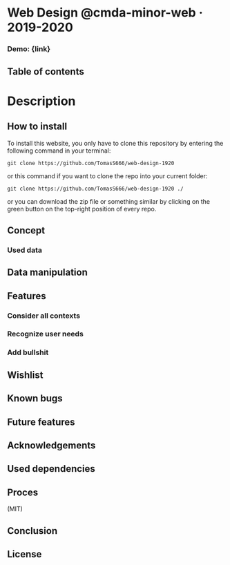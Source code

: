 # Web Design @cmda-minor-web · 2019-2020

### Demo: {link}

## Table of contents
  
# Description


## How to install
To install this website, you only have to clone this repository by entering the following command in your terminal:

```git clone https://github.com/TomasS666/web-design-1920```

or this command if you want to clone the repo into your current folder:

```git clone https://github.com/TomasS666/web-design-1920 ./```

or you can download the zip file or something similar by clicking on the green button on the top-right position of every repo.


## Concept

### Used data

## Data manipulation


## Features

### Consider all contexts
### Recognize user needs
### Add bullshit


## Wishlist


## Known bugs

## Future features


## Acknowledgements

## Used dependencies

## Proces
 (MIT)

## Conclusion

## License

